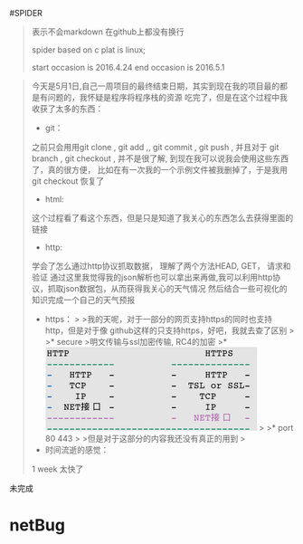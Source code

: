 #SPIDER
>表示不会markdown 在github上都没有换行
>
>spider based on c
>plat is linux;
>
>start occasion is 2016.4.24
>end occasion is 2016.5.1

>今天是5月1日,自己一周项目的最终结束日期，其实到现在我的项目最的都是有问题的，我怀疑是程序将程序栈的资源
>吃完了，但是在这个过程中我收获了太多的东西：
>
>
>* git：
>
>之前只会用用git clone   ,  git add ,,  git commit  ,  git push   ,  并且对于 git branch , git checkout , 并不是很了解,
>到现在我可以说我会使用这些东西了，真的很方便， 比如在有一次我的一个示例文件被我删掉了，于是我用git checkout 恢复了
>
>* html:
>
>这个过程看了看这个东西，但是只是知道了我关心的东西怎么去获得里面的链接
>
>* http:
>
>学会了怎么通过http协议抓取数据， 理解了两个方法HEAD, GET， 请求和验证
>通过这里我觉得我的json解析也可以拿出来再做,我可以利用http协议，抓取json数据包，从而获得我关心的天气情况
>然后结合一些可视化的知识完成一个自己的天气预报
>
>
>* https：
       >
       >我的天呢，对于一部分的网页支持https的同时也支持http，但是对于像 github这样的只支持https，好吧，我就去查了区别
       >
      >* secure
      >明文传输与ssl加密传输, RC4的加密
      >* 
      ![Alt text](http.png )
      >
      >* port 80 443
     >
      >但是对于这部分的内容我还没有真正的用到 
      >
>* 时间流逝的感觉：
>
>1 week  太快了



未完成
# netBug
